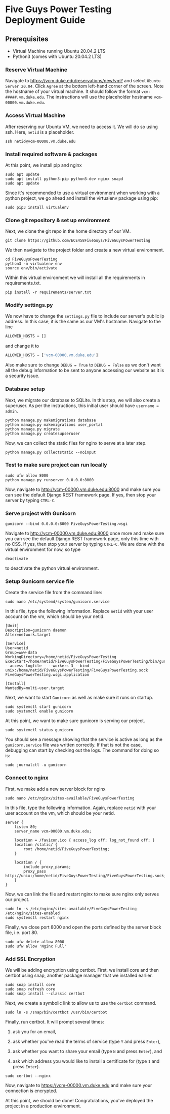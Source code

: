# Five Guys Power Testing Deployment Guide

## Prerequisites

* Virtual Machine running Ubuntu 20.04.2 LTS
* Python3 (comes with Ubuntu 20.04.2 LTS)

### Reserve Virtual Machine

Navigate to <https://vcm.duke.edu/reservations/new/vm?> and select `Ubuntu Server 20.04`. Click `Agree` at the bottom
left-hand corner of the screen. Note the hostname of your virtual machine. It should follow the format
`vcm-#####.vm.duke.edu`. The instructions will use the placeholder hostname `vcm-00000.vm.duke.edu`.

### Access Virtual Machine

After reserving our Ubuntu VM, we need to access it. We will do so using ssh. Here, `netid` is a placeholder.

```shell
ssh netid@vcm-00000.vm.duke.edu
```

### Install required software & packages

At this point, we install pip and nginx

```shell
sudo apt update
sudo apt install python3-pip python3-dev nginx snapd
sudo apt update
```

Since it's recommended to use a virtual environment when working with a python project, we go ahead and install the
virtualenv package using pip:

```shell
sudo pip3 install virtualenv
```

### Clone git repository & set up environment

Next, we clone the git repo in the home directory of our VM.

```shell
git clone https://github.com/ECE458FiveGuys/FiveGuysPowerTesting
```

We then navigate to the project folder and create a new virtual environment.

```shell
cd FiveGuysPowerTesting
python3 -m virtualenv env
source env/bin/activate
```

Within this virtual environment we will install all the requirements in requirements.txt.

```shell
pip install -r requirements/server.txt
```

### Modify settings.py

We now have to change the `settings.py` file to include our server's public ip address. In this case, it is the same as our VM's hostname. Navigate to the line

```python
ALLOWED_HOSTS = []
```

and change it to

```python
ALLOWED_HOSTS = ['vcm-00000.vm.duke.edu']
```

Also make sure to change `DEBUG = True` to `DEBUG = False` as we don't want all the debug information to be sent to anyone accessing our website as it is a security issue.
### Database setup

Next, we migrate our database to SQLite. In this step, we will also create a superuser. As per the instructions, this initial user should have `username = admin`. 

```shell
python manage.py makemigrations database
python manage.py makemigrations user_portal
python manage.py migrate
python manage.py createsupseruser
```
 
Now, we can collect the static files for nginx to serve at a later step.

```shell
python manage.py collectstatic --noinput
```

### Test to make sure project can run locally

```shell
sudo ufw allow 8000
python manage.py runserver 0.0.0.0:8000
```

Now, navigate to <http://vcm-00000.vm.duke.edu:8000> and make sure you can see the default Django REST framework page.
If yes, then stop your server by typing `CTRL-C`.

### Serve project with Gunicorn

```shell
gunicorn --bind 0.0.0.0:8000 FiveGuysPowerTesting.wsgi
```

Navigate to <http://vcm-00000.vm.duke.edu:8000> once more and make sure you can see the default Django REST framework
page, only this time with no CSS. If yes, then stop your server by typing `CTRL-C`. We are done with the virtual
environment for now, so type

```shell
deactivate
```

to deactivate the python virtual environment.

### Setup Gunicorn service file

Create the service file from the command line:

```shell
sudo nano /etc/systemd/system/gunicorn.service
```

In this file, type the following information. Replace `netid` with your user account on the vm, which should be your netid.

```text
[Unit]
Description=gunicorn daemon
After=network.target

[Service]
User=netid
Group=www-data
WorkingDirectory=/home/netid/FiveGuysPowerTesting
ExecStart=/home/netid/FiveGuysPowerTesting/FiveGuysPowerTesting/bin/gunicorn --access-logfile - --workers 3 --bind unix:/home/netid/FiveGuysPowerTesting/FiveGuysPowerTesting.sock FiveGuysPowerTesting.wsgi:application

[Install]
WantedBy=multi-user.target
```

Next, we want to start `Gunicorn` as well as make sure it runs on startup.

```shell
sudo systemctl start gunicorn
sudo systemctl enable gunicorn
```

At this point, we want to make sure gunicorn is serving our project.

```shell
sudo systemctl status gunicorn
```

You should see a message showing that the service is active as long as the `gunicorn.service` file was written
correctly. If that is not the case, debugging can start by checking out the logs. The command for doing so is:

```shell
sudo journalctl -u gunicorn
```

### Connect to nginx

First, we make add a new server block for nginx

```shell
sudo nano /etc/nginx/sites-available/FiveGuysPowerTesting
```

In this file, type the following information. Again, replace `netid` with your user account on the vm, which should be your netid.

```text
server {
    listen 80;
    server_name vcm-00000.vm.duke.edu;

    location = /favicon.ico { access_log off; log_not_found off; }
    location /static/ {
        root /home/netid/FiveGuysPowerTesting;
    }

    location / {
        include proxy_params;
        proxy_pass http://unix:/home/netid/FiveGuysPowerTesting/FiveGuysPowerTesting.sock;
    }
}
```

Now, we can link the file and restart nginx to make sure nginx only serves our project.

```shell
sudo ln -s /etc/nginx/sites-available/FiveGuysPowerTesting /etc/nginx/sites-enabled
sudo systemctl restart nginx
```

Finally, we close port 8000 and open the ports defined by the server block file, i.e. port 80.

```shell
sudo ufw delete allow 8000
sudo ufw allow 'Nginx Full'
```

### Add SSL Encryption

We will be adding encryption using certbot. First, we install core and then certbot using snap, another package manager that we installed earlier.

```shell
sudo snap install core 
sudo snap refresh core
sudo snap install --classic certbot
```

Next, we create a symbolic link to allow us to use the `certbot` command.

```shell
sudo ln -s /snap/bin/certbot /usr/bin/certbot
```

Finally, run certbot. It will prompt several times:

1) ask you for an email, 
   
2) ask whether you've read the terms of service (type `Y` and press `Enter`), 
  
3) ask whether you want to share your email (type `N` and press `Enter`), and 
  
4) ask which address you would like to install a certificate for (type `1` and press `Enter`).

```shell
sudo certbot --nginx
```

Now, navigate to <https://vcm-00000.vm.duke.edu> and make sure your connection is encrypted.

At this point, we should be done! Congratulations, you've deployed the project in a production environment.
